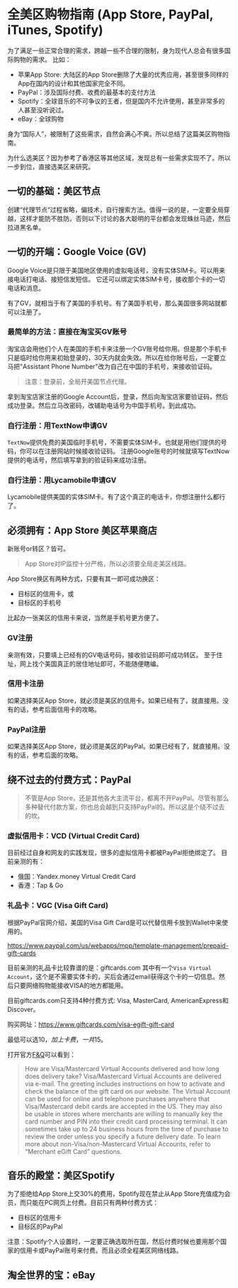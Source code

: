 # 全美区购物指南 (App Store, PayPal, iTunes, Spotify)

为了满足一些正常合理的需求，跨越一些不合理的限制，身为现代人总会有很多国际购物的需求。
比如：
- 苹果App Store: 大陆区的App Store删除了大量的优秀应用，甚至很多同样的App在国内的设计和其他国家完全不同。
- PayPal：涉及国际付费、收费的最基本的支付方法
- Spotify：全球音乐的不可争议的王者，但是国内不允许使用，甚至非常多的人甚至没听说过。
- eBay：全球购物

身为“国际人”，被限制了这些需求，自然会满心不爽。所以总结了这篇美区购物指南。

为什么选美区？因为参考了香港区等其他区域，发现总有一些需求实现不了。所以一步到位，直接选美区来研究。


## 一切的基础：美区节点

创建“代理节点“过程省略，偏技术，自行搜索方法。值得一说的是，一定要全局穿越，这样才能防不胜防。否则以下讨论的各大聪明的平台都会发现蛛丝马迹，然后拉进黑名单。


## 一切的开端：Google Voice (GV)

Google Voice是只限于美国地区使用的虚拟电话号，没有实体SIM卡。可以用来接电话打电话、接短信发短信。
它还可以绑定实体SIM卡号，接收那个卡的一切电话和消息。

有了GV，就相当于有了美国的手机号。有了美国手机号，那么美国很多网站就都可以注册了。


### 最简单的方法：直接在淘宝买GV账号

淘宝店会用他们个人在美国的手机卡来注册一个GV账号给你用。但是那个手机卡只是临时给你用来初始登录的，30天内就会失效。所以在给你账号后，一定要立马把"Assistant Phone Number"改为自己在中国的手机号，来接收验证码。

> 注意：登录前，全局开美国节点代理。

拿到淘宝店家注册的Google Account后，登录，然后向淘宝店家要验证码，然后成功登录。然后立马改密码，改辅助电话号为中国手机号。到此成功。

### 自行注册：用TextNow申请GV

`TextNow`提供免费的美国临时手机号，不需要实体SIM卡。也就是用他们提供的号码，你可以在注册网站时候接收验证码。
注册Google账号的时候就填写TextNow提供的电话号，然后填写拿到的验证码来成功注册。


### 自行注册：用Lycamobile申请GV

Lycamobile提供美国的实体SIM卡。有了这个真正的电话卡，你想注册什么都行了。


## 必须拥有：App Store 美区苹果商店

新账号or转区？皆可。

> App Store对IP监控十分严格，所以必须要全局走美区线路。

App Store换区有两种方式，只要有其一即可成功换区：
- 目标区的信用卡，或
- 目标区的手机号

比起办一张美区的信用卡来说，当然是手机号更方便了。

### GV注册

亲测有效，只要填上已经有的GV电话号码，接收验证码即可成功转区。
至于住址，网上找个美国真正的居住地址即可，不能随便瞎编。

### 信用卡注册
如果选择美区App Store，就必须是美区的信用卡。如果已经有了，就直接用。没有的话，参考后面信用卡的攻略。

### PayPal注册
如果选择美区App Store，就必须是美区的PayPal。如果已经有了，就直接用。没有的话，参考后面的攻略。



## 绕不过去的付费方式：PayPal

> 不管是App Store，还是其他各大主流平台，都离不开PayPal。尽管有那么多种替代付款方案，你也总会越到只支持PayPal的。所以这是个绕不过去的坎。


### 虚拟信用卡：VCD (Virtual Credit Card)

目前经过自身和网友的实践发现，很多的虚拟信用卡都被PayPal拒绝绑定了。
目前亲测的有：
- 俄国：Yandex.money Virtual Credit Card
- 香港：Tap & Go


### 礼品卡：VGC (Visa Gift Card)

根据PayPal官网介绍，美国的Visa Gift Card是可以代替信用卡放到Wallet中来使用的。

https://www.paypal.com/us/webapps/mpp/template-management/prepaid-gift-cards

目前亲测的礼品卡比较靠谱的是：giftcards.com
其中有一个`Visa Virtual Account`，这个是不需要实体卡的，买后会通过email获得这个卡的一切信息。然后只要网络购物能接收VISA的地方都能用。

目前giftcards.com只支持4种付费方式: Visa, MasterCard, AmericanExpress和Discover。

购买网址：https://www.giftcards.com/visa-egift-gift-card

最低可以选$10，加上卡费，一共$15。

打开官方[F&Q](https://www.giftcards.com/faq)可以看到：
> How are Visa/Mastercard Virtual Accounts delivered and how long does delivery take?
Visa/Mastercard Virtual Accounts are delivered via e-mail. The greeting includes instructions on how to activate and check the balance of the gift card on our website. The Virtual Account can be used for online and telephone purchases anywhere that Visa/Mastercard debit cards are accepted in the US. They may also be usable in stores where merchants are willing to manually key the card number and PIN into their credit card processing terminal.
It can sometimes take up to 24 business hours from the time of purchase to review the order unless you specify a future delivery date.
To learn more about non-Visa/non-Mastercard Virtual Accounts, refer to “Merchant eGift Card” questions.






## 音乐的殿堂：美区Spotify

为了拒绝给App Store上交30%的费用，Spotify现在禁止从App Store充值成为会员，而只能在PC网页上付费。目前只有两种付费方式：
- 目标区的信用卡
- 目标区的PayPal

注意：Spotify个人设置时，一定要正确选取所在国，然后付费时候也要用那个国家的信用卡或PayPal账号来付费。而且必须全程美区网络线路。


## 淘全世界的宝：eBay